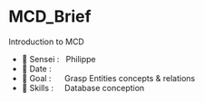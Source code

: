 # MCD_Brief
Introduction to MCD<br>

- 🥋 Sensei : &nbsp;                              Philippe 
- 📅 Date : &nbsp;&nbsp;&nbsp;&nbsp;              
- 🥅 Goal : &nbsp;&nbsp;&nbsp;&nbsp;              Grasp Entities concepts & relations
- 🔧 Skills : &nbsp;&nbsp;&nbsp;                  Database conception
